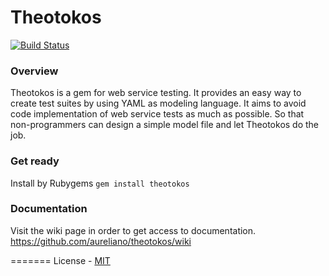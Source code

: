 Theotokos
=======

[![Build Status](https://travis-ci.org/aureliano/theotokos.png?branch=master)](https://travis-ci.org/aureliano/theotokos)

### Overview
Theotokos is a gem for web service testing. It provides an easy way to create test suites by using YAML as modeling language. It aims to avoid code implementation of web service tests as much as possible. So that non-programmers can design a simple model file and let Theotokos do the job.

### Get ready
Install by Rubygems `gem install theotokos`

### Documentation
Visit the wiki page in order to get access to documentation. https://github.com/aureliano/theotokos/wiki

=======
License - [MIT](https://github.com/aureliano/theotokos/blob/master/LICENSE)
